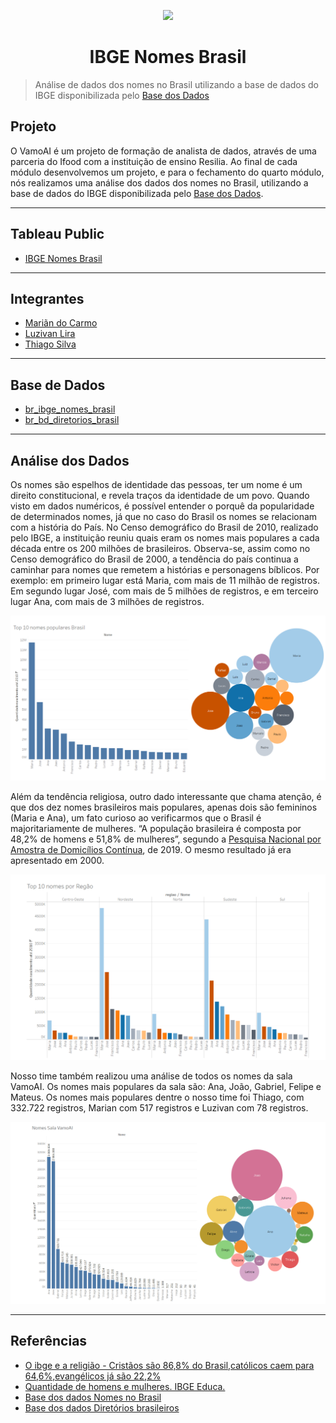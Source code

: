 <p align="center">
<img src = "https://upload.wikimedia.org/wikipedia/pt/8/8c/Ibge-logo.png">
</p>

<h1 align="center">IBGE Nomes Brasil</h1> 

> Análise de dados dos nomes no Brasil utilizando a base de dados do IBGE disponibilizada pelo [Base dos Dados](https://basedosdados.org/dataset/br-ibge-nomes-brasil)

## **Projeto**
O VamoAI é um projeto de formação de analista de dados, através de uma parceria do Ifood com a instituição de ensino Resilia. Ao final de cada módulo desenvolvemos um projeto, e para o fechamento do quarto módulo, nós realizamos uma análise dos dados dos nomes no Brasil, utilizando a base de dados do IBGE disponibilizada pelo [Base dos Dados](https://basedosdados.org/dataset/br-ibge-nomes-brasil).

---
## **Tableau Public**
* [IBGE Nomes Brasil](https://public.tableau.com/views/IBGENomesBrasil/IBGE2010?:language=pt-BR&:display_count=n&:origin=viz_share_link)
---
## **Integrantes**
- [Mariãn do Carmo](https://github.com/mariandocarmo)
- [Luzivan Lira](https://github.com/luzivan-lira)
- [Thiago Silva](https://github.com/tsffarias)

---
## **Base de Dados**
- [br_ibge_nomes_brasil](https://basedosdados.org/dataset/br-ibge-nomes-brasil)
- [br_bd_diretorios_brasil](https://basedosdados.org/dataset/br-bd-diretorios-brasil)

---
## **Análise dos Dados**

Os nomes são espelhos de identidade das pessoas, ter um nome é um direito constitucional, e revela traços da identidade de um povo. Quando visto em dados numéricos, é possível entender o porquê da popularidade de determinados nomes, já que no caso do Brasil os nomes se relacionam com a história do País.
No Censo demográfico do Brasil de 2010, realizado pelo IBGE, a instituição reuniu quais eram os nomes mais populares a cada década entre os 200 milhões de brasileiros. Observa-se, assim como no Censo demográfico do Brasil de 2000, a tendência do país continua a caminhar para nomes que remetem a histórias e personagens bíblicos. Por exemplo: em primeiro lugar está Maria, com mais de 11 milhão de registros. Em segundo lugar José, com mais de 5 milhões de registros, e em terceiro lugar Ana, com mais de 3 milhões de registros.

<p align="center">
    <img src = "./images/top_10_nomes_brasil.png">
</p>

Além da tendência religiosa, outro dado interessante que chama atenção, é que dos dez nomes brasileiros mais populares, apenas dois são femininos (Maria e Ana), um fato curioso ao verificarmos que o Brasil é majoritariamente de mulheres. “A população brasileira é composta por 48,2% de homens e 51,8% de mulheres”, segundo a [Pesquisa Nacional por Amostra de Domicílios Contínua](https://educa.ibge.gov.br/jovens/conheca-o-brasil/populacao/18320-quantidade-de-homens-e-mulheres.html), de 2019. O mesmo resultado já era apresentado em 2000.

<p align="center">
    <img src = "./images/top_10_nomes_regiao.png">
</p>

Nosso time também realizou uma análise de todos os nomes da sala VamoAI. Os nomes mais populares da sala são: Ana, João, Gabriel, Felipe e Mateus. Os nomes mais populares dentre o nosso time foi Thiago, com 332.722 registros, Marian com 517 registros e Luzivan com 78 registros.

<p align="center">
    <img src = "./images/sala_vamoai.png">
</p>

---
## **Referências**
* [O ibge e a religião - Cristãos são 86,8% do Brasil,católicos caem para 64,6%,evangélicos já são 22,2%](https://veja.abril.com.br/blog/reinaldo/o-ibge-e-a-religiao-cristaos-sao-86-8-do-brasil-catolicos-caem-para-64-6-evangelicos-ja-sao-22-2/) 
* [Quantidade de homens e mulheres. IBGE Educa.](https://educa.ibge.gov.br/jovens/conheca-o-brasil/populacao/18320-quantidade-de-homens-e-mulheres.html) 
* [Base dos dados Nomes no Brasil](https://basedosdados.org/dataset/br-ibge-nomes-brasil) 
* [Base dos dados Diretórios brasileiros](https://basedosdados.org/dataset/br-bd-diretorios-brasil) 